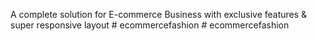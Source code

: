 A complete solution for E-commerce Business with exclusive features & super responsive layout
#   e c o m m e r c e f a s h i o n  
 #   e c o m m e r c e f a s h i o n  
 